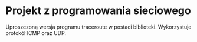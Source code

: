 # Projekt z programowania sieciowego

Uproszczoną wersja programu traceroute w postaci biblioteki.
Wykorzystuje protokół ICMP oraz UDP.
